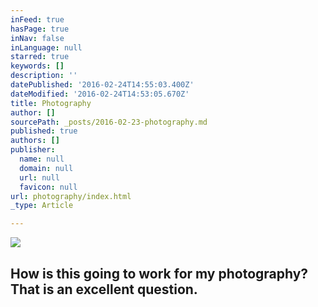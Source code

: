 ```yaml
---
inFeed: true
hasPage: true
inNav: false
inLanguage: null
starred: true
keywords: []
description: ''
datePublished: '2016-02-24T14:55:03.400Z'
dateModified: '2016-02-24T14:53:05.670Z'
title: Photography
author: []
sourcePath: _posts/2016-02-23-photography.md
published: true
authors: []
publisher:
  name: null
  domain: null
  url: null
  favicon: null
url: photography/index.html
_type: Article

---
```

![](https://s3-us-west-2.amazonaws.com/the-grid-img/p/e3b66fa5e7396beaa05a4f8a5b2c7349d978f0c5.jpg)

## How is this going to work for my photography? That is an excellent question.